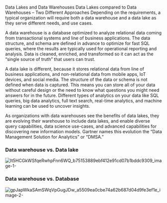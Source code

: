 Data Lakes and Data Warehouses
Data Lakes compared to Data Warehouses – Two Different Approaches 
Depending on the requirements, a typical organization will require both a data warehouse and a data lake as they serve different needs, and use cases. 

A data warehouse is a database optimized to analyze relational data coming from transactional systems and line of business applications. The data structure, and schema are defined in advance to optimize for fast SQL queries, where the results are typically used for operational reporting and analysis. Data is cleaned, enriched, and transformed so it can act as the “single source of truth” that users can trust. 

A data lake is different, because it stores relational data from line of business applications, and non-relational data from mobile apps, IoT devices, and social media. The structure of the data or schema is not defined when data is captured. This means you can store all of your data without careful design or the need to know what questions you might need answers for in the future. Different types of analytics on your data like SQL queries, big data analytics, full text search, real-time analytics, and machine learning can be used to uncover insights. 

As organizations with data warehouses see the benefits of data lakes, they are evolving their warehouse to include data lakes, and enable diverse query capabilities, data science use-cases, and advanced capabilities for discovering new information models. Gartner names this evolution the “Data Management Solution for Analytics” or “DMSA.”

### Data warehouse vs. Data lake
![It5HCGkWSfqeRwhpFnn6WQ_b75153889ebf412e91cd07b1bddc9309_image-1-](https://user-images.githubusercontent.com/4485129/117894992-23045300-b2db-11eb-817a-d0c5db505f97.png)


### Data warehouse vs. Database
![gpJapWkaSAmSWqVpGugJDw_a5509ea0cbe74a62b687d04d9fe3ef1e_image-2-](https://user-images.githubusercontent.com/4485129/117895118-58a93c00-b2db-11eb-962c-21db995eee40.png)
